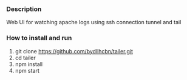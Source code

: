 ### Description
Web UI for watching apache logs using ssh connection tunnel and tail

### How to install and run

1. git clone https://github.com/bydllhcbn/tailer.git
2. cd tailer
3. npm install
4. npm start

